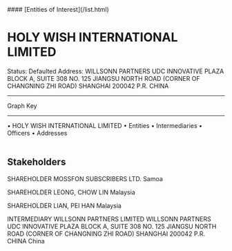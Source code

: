 <link rel="stylesheet" type="text/css" href="../../assets/style.css">
#### [Entities of Interest](/list.html)

<style>
body{background-image:url("http://eoi-graphs.s3-website-eu-west-1.amazonaws.com/HOLY_WISH_INTERNATIONAL_LIMITED.png");background-repeat: no-repeat;background-size: contain;}
.markdown>p>span{background-color: white;}
</style>

# HOLY WISH INTERNATIONAL LIMITED
<span>Status: Defaulted
Address: WILLSONN PARTNERS UDC INNOVATIVE PLAZA BLOCK A, SUITE 308 NO. 125 JIANGSU NORTH ROAD (CORNER OF CHANGNING ZHI ROAD) SHANGHAI 200042 P.R. CHINA
</span>

---



<div class="legend">
Graph Key
<hr>
<span class="focus">• HOLY WISH INTERNATIONAL LIMITED</span>
<span class="entity">• Entities</span>
<span class="intermediary">• Intermediaries</span>
<span class="officer">• Officers</span>
<span class="address">• Addresses</span>
</div><br>


## Stakeholders
<span>SHAREHOLDER
MOSSFON SUBSCRIBERS LTD.
Samoa
</span>

<span>SHAREHOLDER
LEONG, CHOW LIN
Malaysia
</span>

<span>SHAREHOLDER
LIAN, PEI HAN
Malaysia
</span>

<span>INTERMEDIARY
WILLSONN PARTNERS LIMITED
WILLSONN PARTNERS UDC INNOVATIVE PLAZA BLOCK A, SUITE 308 NO. 125 JIANGSU NORTH ROAD (CORNER OF CHANGNING ZHI ROAD) SHANGHAI 200042 P.R. CHINA
China
</span>


